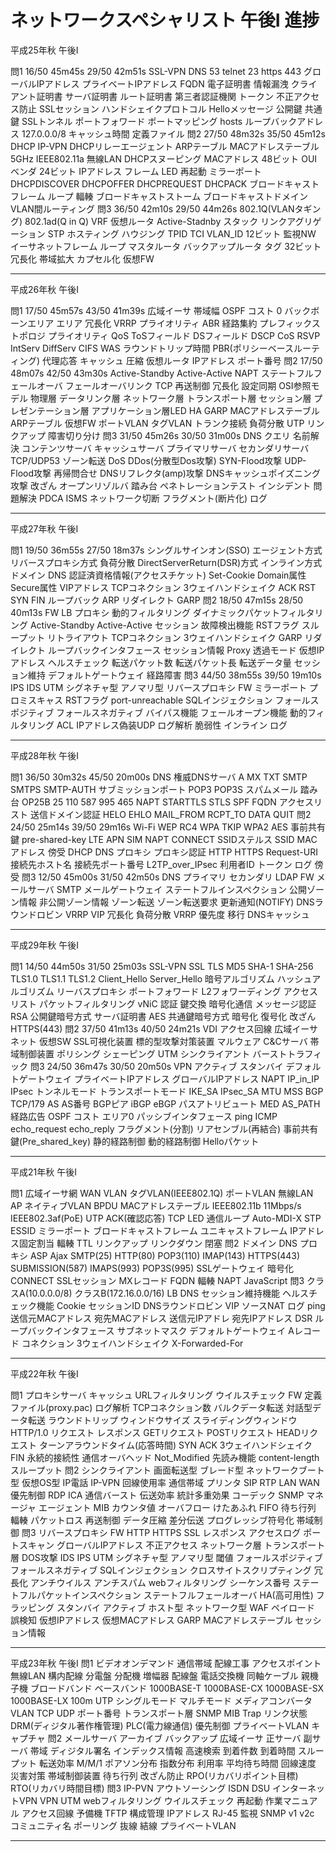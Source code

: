 # ネットワークスペシャリスト 午後Ⅰ 進捗

平成25年秋 午後Ⅰ

問1 16/50 45m45s 29/50 42m51s SSL-VPN DNS 53 telnet 23 https 443 グローバルIPアドレス プライベートIPアドレス FQDN 電子証明書 情報漏洩 クライアント証明書 サーバ証明書 ルート証明書 第三者認証機関 トークン 不正アクセス防止 SSLセッション ハンドシェイクプロトコル Helloメッセージ 公開鍵 共通鍵 SSLトンネル ポートフォワード ポートマッピング hosts ループバックアドレス 127.0.0.0/8 キャッシュ時間 定義ファイル
問2 27/50 48m32s 35/50 45m12s DHCP IP-VPN DHCPリレーエージェント ARPテーブル MACアドレステーブル 5GHz IEEE802.11a 無線LAN DHCPスヌーピング MACアドレス 48ビット OUI ベンダ 24ビット IPアドレス フレーム LED 再起動 ミラーポート DHCPDISCOVER DHCPOFFER DHCPREQUEST DHCPACK ブロードキャストフレーム ループ 輻輳 ブロードキャストストーム ブロードキャストドメイン VLAN間ルーティング 
問3 36/50 42m10s 29/50 44m26s 802.1Q(VLANタギング) 802.1ad(Q in Q) VRF 仮想ルータ Active-Stadnby スタック リンクアグリゲーション STP ホスティング ハウジング TPID TCI VLAN_ID 12ビット 監視NW イーサネットフレーム ループ マスタルータ バックアップルータ タグ 32ビット 冗長化 帯域拡大 カプセル化 仮想FW

---------------------------------
平成26年秋 午後Ⅰ

問1 17/50 45m57s 43/50 41m39s 広域イーサ 帯域幅 OSPF コスト 0 バックボーンエリア エリア 冗長化 VRRP プライオリティ ABR 経路集約 プレフィックス トポロジ プライオリティ QoS ToSフィールド DSフィールド DSCP CoS RSVP IntServ DiffServ CIFS WAS ラウンドトリップ時間 PBR(ポリシーベースルーティング) 代理応答 キャッシュ 圧縮 仮想ルータ IPアドレス ポート番号
問2 17/50 48m07s 42/50 43m30s Active-Standby Active-Active NAPT ステートフルフェールオーバ フェールオーバリンク TCP 再送制御 冗長化 設定同期 OSI参照モデル 物理層 データリンク層 ネットワーク層 トランスポート層 セッション層 プレゼンテーション層 アプリケーション層LED HA GARP MACアドレステーブル ARPテーブル 仮想FW ポートVLAN タグVLAN トランク接続 負荷分散 UTP リンクアップ 障害切り分け 
問3 31/50 45m26s 30/50 31m00s DNS クエリ 名前解決 コンテンツサーバ キャッシュサーバ プライマリサーバ セカンダリサーバ TCP/UDP53 ゾーン転送 DoS DDos(分散型Dos攻撃) SYN-Flood攻撃 UDP-Flood攻撃 再帰問合せ DNSリフレクタ(amp)攻撃 DNSキャッシュポイズニング攻撃 改ざん オープンリゾルバ 踏み台 ペネトレーションテスト インシデント 問題解決 PDCA ISMS ネットワーク切断 フラグメント(断片化) ログ 

---------------------------------
平成27年秋 午後Ⅰ

問1 19/50 36m55s 27/50 18m37s シングルサインオン(SSO) エージェント方式 リバースプロキシ方式 負荷分散 DirectServerReturn(DSR)方式 インライン方式 ドメイン DNS 認証済資格情報(アクセスチケット) Set-Cookie Domain属性 Secure属性 VIPアドレス TCPコネクション 3ウェイハンドシェイク ACK RST SYN FIN ループバック ARP リダイレクト GARP
問2 18/50 47m15s 28/50 40m13s FW LB プロキシ 動的フィルタリング ダイナミックパケットフィルタリング Active-Standby Active-Active セッション 故障検出機能 RSTフラグ スループット リトライアウト TCPコネクション 3ウェイハンドシェイク GARP リダイレクト ループバックインタフェース セッション情報 Proxy 透過モード 仮想IPアドレス ヘルスチェック 転送パケット数 転送パケット長 転送データ量 セッション維持 デフォルトゲートウェイ 経路障害
問3 44/50 38m55s 39/50 19m10s IPS IDS UTM シグネチャ型 アノマリ型 リバースプロキシ FW ミラーポート プロミスキャス RSTフラグ port-unreachable SQLインジェクション フォールスポジティブ フォールスネガティブ バイパス機能 フェールオープン機能 動的フィルタリング ACL IPアドレス偽装UDP ログ解析 脆弱性 インライン ログ

---------------------------------
平成28年秋 午後Ⅰ

問1 36/50 30m32s 45/50 20m00s DNS 権威DNSサーバ A MX TXT SMTP SMTPS SMTP-AUTH サブミッションポート POP3 POP3S スパムメール 踏み台 OP25B 25 110 587 995 465 NAPT STARTTLS STLS SPF FQDN アクセスリスト 送信ドメイン認証 HELO EHLO MAIL_FROM RCPT_TO DATA QUIT 
問2 24/50 25m14s 39/50 29m16s Wi-Fi WEP RC4 WPA TKIP WPA2 AES 事前共有鍵 pre-shared-key LTE APN SIM NAPT CONNECT SSIDステルス SSID MACアドレス 傍受 DHCP DNS プロキシ プロキシ認証 HTTP HTTPS Request-URI 接続先ホスト名 接続先ポート番号 L2TP_over_IPsec 利用者ID トークン ログ 傍受
問3 12/50 45m00s 31/50 42m50s DNS プライマリ セカンダリ LDAP FW メールサーバ SMTP メールゲートウェイ ステートフルインスペクション 公開ゾーン情報 非公開ゾーン情報 ゾーン転送 ゾーン転送要求 更新通知(NOTIFY) DNSラウンドロビン VRRP VIP 冗長化 負荷分散 VRRP 優先度 移行 DNSキャッシュ 

---------------------------------
平成29年秋 午後Ⅰ

問1 14/50 44m50s 31/50 25m03s SSL-VPN SSL TLS MD5 SHA-1 SHA-256 TLS1.0 TLS1.1 TLS1.2 Client_Hello Server_Hello 暗号アルゴリズム ハッシュアルゴリズム リーバスプロキシ ポートフォワード L2フォワーディング アクセスリスト パケットフィルタリング vNiC 認証 鍵交換 暗号化通信 メッセージ認証 RSA 公開鍵暗号方式 サーバ証明書 AES 共通鍵暗号方式 暗号化 復号化 改ざん HTTPS(443) 
問2 37/50 41m13s 40/50 24m21s VDI アクセス回線 広域イーサネット 仮想SW SSL可視化装置 標的型攻撃対策装置 マルウェア C&Cサーバ 帯域制御装置 ポリシング シェーピング UTM シンクライアント バーストトラフィック 
問3 24/50 36m47s 30/50 20m50s VPN アクティブ スタンバイ デフォルトゲートウェイ プライベートIPアドレス グローバルIPアドレス NAPT IP_in_IP IPsec トンネルモード トランスポートモード IKE_SA IPsec_SA MTU MSS BGP TCP/179 AS AS番号 BGPピア iBGP eBGP パスアトリビュート MED AS_PATH 経路広告 OSPF コスト エリア0 パッシブインタフェース ping ICMP echo_request echo_reply フラグメント(分割) リアセンブル(再結合) 事前共有鍵(Pre_shared_key) 静的経路制御 動的経路制御 Helloパケット

---------------------------------
平成21年秋 午後Ⅰ

問1 広域イーサ網 WAN VLAN タグVLAN(IEEE802.1Q) ポートVLAN 無線LAN AP ネイティブVLAN BPDU MACアドレステーブル IEEE802.11b 11Mbps/s IEEE802.3af(PoE) UTP ACK(確認応答) TCP LED 通信ループ Auto-MDI-X STP ESSID ミラーポート ブロードキャストフレーム ユニキャストフレーム IPアドレス固定割当 輻輳 TTL リンクアップ リンクダウン 閉塞 
問2 ドメイン DNS プロキシ ASP Ajax SMTP(25) HTTP(80) POP3(110) IMAP(143) HTTPS(443) SUBMISSION(587) IMAPS(993) POP3S(995) SSLゲートウェイ 暗号化 CONNECT SSLセッション MXレコード FQDN 輻輳 NAPT JavaScript 
問3 クラスA(10.0.0.0/8) クラスB(172.16.0.0/16) LB DNS セッション維持機能 ヘルスチェック機能 Cookie セッションID DNSラウンドロビン VIP ソースNAT ログ ping 送信元MACアドレス 宛先MACアドレス 送信元IPアドレ 宛先IPアドレス DSR ループバックインタフェース サブネットマスク デフォルトゲートウェイ Aレコード コネクション 3ウェイハンドシェイク X-Forwarded-For 

---------------------------------
平成22年秋 午後Ⅰ

問1 プロキシサーバ キャッシュ URLフィルタリング ウイルスチェック FW 定義ファイル(proxy.pac) ログ解析 TCPコネクション数 バルクデータ転送 対話型データ転送 ラウンドトリップ ウィンドウサイズ スライディングウィンドウ HTTP/1.0 リクエスト レスポンス GETリクエスト POSTリクエスト HEADリクエスト ターンアラウンドタイム(応答時間) SYN ACK 3ウェイハンドシェイク FIN 永続的接続性 通信オーバヘッド Not_Modified 先読み機能 content-length スループット 
問2 シンクライアント 画面転送型 ブレード型 ネットワークブート型 仮想OS型 IP電話 IP-VPN 回線使用率 通信帯域 プリンタ SIP RTP LAN WAN 優先制御 RDP ICA 通信バースト 伝送効率 統計多重効果 コーデック SNMP マネージャ エージェント MIB カウンタ値 オーバフロー けたあふれ FIFO 待ち行列 輻輳 パケットロス 再送制御 データ圧縮 差分伝送 プログレッシブ符号化 帯域制御 
問3 リバースプロキシ FW HTTP HTTPS SSL レスポンス アクセスログ ポートスキャン グローバルIPアドレス 不正アクセス ネットワーク層 トランスポート層 DOS攻撃 IDS IPS UTM シグネチャ型 アノマリ型 閾値  フォールスポジティブ フォールスネガティブ SQLインジェクション クロスサイトスクリプティング 冗長化 アンチウイルス アンチスパム webフィルタリング シーケンス番号 ステートフルパケットインスペクション ステートフルフェールオーバ HA(高可用性) フラッピング スタンバイ アクティブ ホスト型 ネットワーク型 WAF ペイロード 誤検知 仮想IPアドレス 仮想MACアドレス GARP MACアドレステーブル セッション情報 

---------------------------------
平成23年秋 午後Ⅰ
問1 ビデオオンデマンド 通信帯域 配線工事 アクセスポイント 無線LAN 構内配線 分電盤 分配機 増幅器 配線盤 電話交換機 同軸ケーブル 親機 子機 ブロードバンド ベースバンド 1000BASE-T 1000BASE-CX 1000BASE-SX 1000BASE-LX 100m UTP シングルモード マルチモード メディアコンバータ VLAN TCP UDP ポート番号 トランスポート層 SNMP MIB Trap リンク状態 DRM(ディジタル著作権管理) PLC(電力線通信) 優先制御 プライベートVLAN キャプチャ
問2 メールサーバ アーカイブ バックアップ 広域イーサ 正サーバ 副サーバ 帯域 ディジタル署名 インデックス情報 高速検索 到着件数 到着時間 スループット 転送効率 M/M/1 ポアソン分布 指数分布 利用率 平均待ち時間 回線速度 災害対策 帯域制御装置 待ち行列 改ざん防止 RPO(リカバリポイント目標) RTO(リカバリ時間目標)
問3 IP-PVN アウトソーシング ISDN DSU インターネットVPN VPN UTM webフィルタリング ウイルスチェック 再起動 作業マニュアル アクセス回線 予備機 TFTP 構成管理 IPアドレス RJ-45 監視 SNMP v1 v2c コミュニティ名 ポーリング 抜線 結線 プライベートVLAN 

---------------------------------